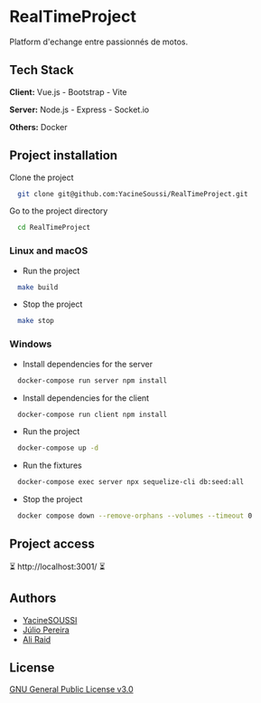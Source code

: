 # RealTimeProject

Platform d'echange entre passionnés de motos.

## Tech Stack

**Client:** Vue.js - Bootstrap - Vite

**Server:** Node.js - Express - Socket.io

**Others:** Docker

## Project installation

Clone the project

```bash
  git clone git@github.com:YacineSoussi/RealTimeProject.git
```

Go to the project directory

```bash
  cd RealTimeProject
```

### Linux and macOS

- Run the project

```bash
  make build
```

- Stop the project

```bash
  make stop
```

### Windows

- Install dependencies for the server

```bash
  docker-compose run server npm install
```

- Install dependencies for the client

```bash
  docker-compose run client npm install
```

- Run the project

```bash
  docker-compose up -d
```

- Run the fixtures

```bash
  docker-compose exec server npx sequelize-cli db:seed:all
```

- Stop the project

```bash
  docker compose down --remove-orphans --volumes --timeout 0
```

## Project access

⏳ http://localhost:3001/ ⏳

## Authors

- [YacineSOUSSI](https://www.github.com/YacineSoussi)
- [Júlio Pereira](https://github.com/Roulioo)
- [Ali Raid](https://github.com/alilou-dev)

## License

[GNU General Public License v3.0](https://choosealicense.com/licenses/gpl-3.0/)
